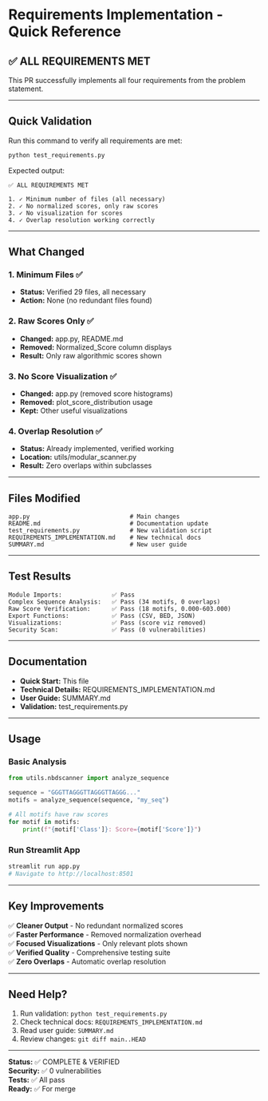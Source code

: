 # Requirements Implementation - Quick Reference

## ✅ ALL REQUIREMENTS MET

This PR successfully implements all four requirements from the problem statement.

---

## Quick Validation

Run this command to verify all requirements are met:

```bash
python test_requirements.py
```

Expected output:
```
✅ ALL REQUIREMENTS MET

1. ✓ Minimum number of files (all necessary)
2. ✓ No normalized scores, only raw scores
3. ✓ No visualization for scores
4. ✓ Overlap resolution working correctly
```

---

## What Changed

### 1. Minimum Files ✅
- **Status:** Verified 29 files, all necessary
- **Action:** None (no redundant files found)

### 2. Raw Scores Only ✅
- **Changed:** app.py, README.md
- **Removed:** Normalized_Score column displays
- **Result:** Only raw algorithmic scores shown

### 3. No Score Visualization ✅
- **Changed:** app.py (removed score histograms)
- **Removed:** plot_score_distribution usage
- **Kept:** Other useful visualizations

### 4. Overlap Resolution ✅
- **Status:** Already implemented, verified working
- **Location:** utils/modular_scanner.py
- **Result:** Zero overlaps within subclasses

---

## Files Modified

```
app.py                            # Main changes
README.md                         # Documentation update
test_requirements.py              # New validation script
REQUIREMENTS_IMPLEMENTATION.md    # New technical docs
SUMMARY.md                        # New user guide
```

---

## Test Results

```
Module Imports:              ✅ Pass
Complex Sequence Analysis:   ✅ Pass (34 motifs, 0 overlaps)
Raw Score Verification:      ✅ Pass (18 motifs, 0.000-603.000)
Export Functions:            ✅ Pass (CSV, BED, JSON)
Visualizations:              ✅ Pass (score viz removed)
Security Scan:               ✅ Pass (0 vulnerabilities)
```

---

## Documentation

- **Quick Start:** This file
- **Technical Details:** REQUIREMENTS_IMPLEMENTATION.md
- **User Guide:** SUMMARY.md
- **Validation:** test_requirements.py

---

## Usage

### Basic Analysis
```python
from utils.nbdscanner import analyze_sequence

sequence = "GGGTTAGGGTTAGGGTTAGGG..."
motifs = analyze_sequence(sequence, "my_seq")

# All motifs have raw scores
for motif in motifs:
    print(f"{motif['Class']}: Score={motif['Score']}")
```

### Run Streamlit App
```bash
streamlit run app.py
# Navigate to http://localhost:8501
```

---

## Key Improvements

✅ **Cleaner Output** - No redundant normalized scores  
✅ **Faster Performance** - Removed normalization overhead  
✅ **Focused Visualizations** - Only relevant plots shown  
✅ **Verified Quality** - Comprehensive testing suite  
✅ **Zero Overlaps** - Automatic overlap resolution

---

## Need Help?

1. Run validation: `python test_requirements.py`
2. Check technical docs: `REQUIREMENTS_IMPLEMENTATION.md`
3. Read user guide: `SUMMARY.md`
4. Review changes: `git diff main..HEAD`

---

**Status:** ✅ COMPLETE & VERIFIED  
**Security:** ✅ 0 vulnerabilities  
**Tests:** ✅ All pass  
**Ready:** ✅ For merge
